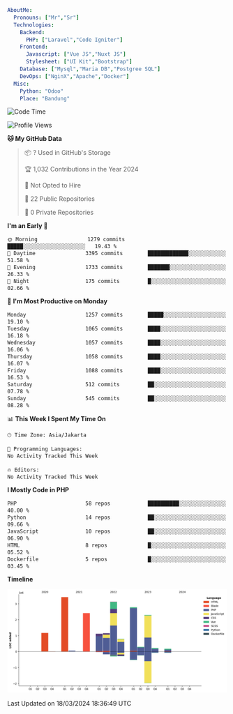 ```yaml
AboutMe:
  Pronouns: ["Mr","Sr"]
  Technologies:
    Backend:
      PHP: ["Laravel","Code Igniter"]
    Frontend:
      Javascript: ["Vue JS","Nuxt JS"]
      Stylesheet: ["UI Kit","Bootstrap"]
    Database: ["Mysql","Maria DB","Postgree SQL"]
    DevOps: ["NginX","Apache","Docker"]
  Misc:
    Python: "Odoo"
    Place: "Bandung"
```

<!--START_SECTION:waka-->
![Code Time](http://img.shields.io/badge/Code%20Time-1%2C289%20hrs%2026%20mins-blue)

![Profile Views](http://img.shields.io/badge/Profile%20Views-0-blue)

**🐱 My GitHub Data** 

> 📦 ? Used in GitHub's Storage 
 > 
> 🏆 1,032 Contributions in the Year 2024
 > 
> 🚫 Not Opted to Hire
 > 
> 📜 22 Public Repositories 
 > 
> 🔑 0 Private Repositories 
 > 
**I'm an Early 🐤** 

```text
🌞 Morning                1279 commits        █████░░░░░░░░░░░░░░░░░░░░   19.43 % 
🌆 Daytime                3395 commits        █████████████░░░░░░░░░░░░   51.58 % 
🌃 Evening                1733 commits        ███████░░░░░░░░░░░░░░░░░░   26.33 % 
🌙 Night                  175 commits         █░░░░░░░░░░░░░░░░░░░░░░░░   02.66 % 
```
📅 **I'm Most Productive on Monday** 

```text
Monday                   1257 commits        █████░░░░░░░░░░░░░░░░░░░░   19.10 % 
Tuesday                  1065 commits        ████░░░░░░░░░░░░░░░░░░░░░   16.18 % 
Wednesday                1057 commits        ████░░░░░░░░░░░░░░░░░░░░░   16.06 % 
Thursday                 1058 commits        ████░░░░░░░░░░░░░░░░░░░░░   16.07 % 
Friday                   1088 commits        ████░░░░░░░░░░░░░░░░░░░░░   16.53 % 
Saturday                 512 commits         ██░░░░░░░░░░░░░░░░░░░░░░░   07.78 % 
Sunday                   545 commits         ██░░░░░░░░░░░░░░░░░░░░░░░   08.28 % 
```


📊 **This Week I Spent My Time On** 

```text
🕑︎ Time Zone: Asia/Jakarta

💬 Programming Languages: 
No Activity Tracked This Week

🔥 Editors: 
No Activity Tracked This Week
```

**I Mostly Code in PHP** 

```text
PHP                      58 repos            ██████████░░░░░░░░░░░░░░░   40.00 % 
Python                   14 repos            ██░░░░░░░░░░░░░░░░░░░░░░░   09.66 % 
JavaScript               10 repos            ██░░░░░░░░░░░░░░░░░░░░░░░   06.90 % 
HTML                     8 repos             █░░░░░░░░░░░░░░░░░░░░░░░░   05.52 % 
Dockerfile               5 repos             █░░░░░░░░░░░░░░░░░░░░░░░░   03.45 % 
```



**Timeline**

![Lines of Code chart](https://raw.githubusercontent.com/vheins/vheins/main/assets/bar_graph.png)


 Last Updated on 18/03/2024 18:36:49 UTC
<!--END_SECTION:waka-->
